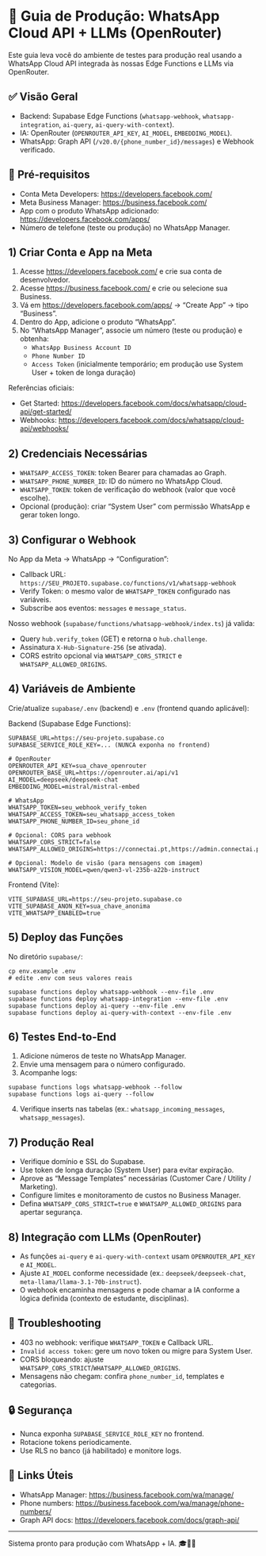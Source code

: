 # 📱 Guia de Produção: WhatsApp Cloud API + LLMs (OpenRouter)

Este guia leva você do ambiente de testes para produção real usando a WhatsApp Cloud API integrada às nossas Edge Functions e LLMs via OpenRouter.

## ✅ Visão Geral
- Backend: Supabase Edge Functions (`whatsapp-webhook`, `whatsapp-integration`, `ai-query`, `ai-query-with-context`).
- IA: OpenRouter (`OPENROUTER_API_KEY`, `AI_MODEL`, `EMBEDDING_MODEL`).
- WhatsApp: Graph API (`/v20.0/{phone_number_id}/messages`) e Webhook verificado.

## 🔑 Pré-requisitos
- Conta Meta Developers: https://developers.facebook.com/
- Meta Business Manager: https://business.facebook.com/
- App com o produto WhatsApp adicionado: https://developers.facebook.com/apps/
- Número de telefone (teste ou produção) no WhatsApp Manager.

## 1) Criar Conta e App na Meta
1. Acesse https://developers.facebook.com/ e crie sua conta de desenvolvedor.
2. Acesse https://business.facebook.com/ e crie ou selecione sua Business.
3. Vá em https://developers.facebook.com/apps/ → “Create App” → tipo “Business”.
4. Dentro do App, adicione o produto “WhatsApp”.
5. No “WhatsApp Manager”, associe um número (teste ou produção) e obtenha:
   - `WhatsApp Business Account ID`
   - `Phone Number ID`
   - `Access Token` (inicialmente temporário; em produção use System User + token de longa duração)

Referências oficiais:
- Get Started: https://developers.facebook.com/docs/whatsapp/cloud-api/get-started/
- Webhooks: https://developers.facebook.com/docs/whatsapp/cloud-api/webhooks/

## 2) Credenciais Necessárias
- `WHATSAPP_ACCESS_TOKEN`: token Bearer para chamadas ao Graph.
- `WHATSAPP_PHONE_NUMBER_ID`: ID do número no WhatsApp Cloud.
- `WHATSAPP_TOKEN`: token de verificação do webhook (valor que você escolhe).
- Opcional (produção): criar “System User” com permissão WhatsApp e gerar token longo.

## 3) Configurar o Webhook
No App da Meta → WhatsApp → “Configuration”:
- Callback URL: `https://SEU_PROJETO.supabase.co/functions/v1/whatsapp-webhook`
- Verify Token: o mesmo valor de `WHATSAPP_TOKEN` configurado nas variáveis.
- Subscribe aos eventos: `messages` e `message_status`.

Nosso webhook (`supabase/functions/whatsapp-webhook/index.ts`) já valida:
- Query `hub.verify_token` (GET) e retorna o `hub.challenge`.
- Assinatura `X-Hub-Signature-256` (se ativada).
- CORS estrito opcional via `WHATSAPP_CORS_STRICT` e `WHATSAPP_ALLOWED_ORIGINS`.

## 4) Variáveis de Ambiente
Crie/atualize `supabase/.env` (backend) e `.env` (frontend quando aplicável):

Backend (Supabase Edge Functions):
```
SUPABASE_URL=https://seu-projeto.supabase.co
SUPABASE_SERVICE_ROLE_KEY=... (NUNCA exponha no frontend)

# OpenRouter
OPENROUTER_API_KEY=sua_chave_openrouter
OPENROUTER_BASE_URL=https://openrouter.ai/api/v1
AI_MODEL=deepseek/deepseek-chat
EMBEDDING_MODEL=mistral/mistral-embed

# WhatsApp
WHATSAPP_TOKEN=seu_webhook_verify_token
WHATSAPP_ACCESS_TOKEN=seu_whatsapp_access_token
WHATSAPP_PHONE_NUMBER_ID=seu_phone_id

# Opcional: CORS para webhook
WHATSAPP_CORS_STRICT=false
WHATSAPP_ALLOWED_ORIGINS=https://connectai.pt,https://admin.connectai.pt

# Opcional: Modelo de visão (para mensagens com imagem)
WHATSAPP_VISION_MODEL=qwen/qwen3-vl-235b-a22b-instruct
```

Frontend (Vite):
```
VITE_SUPABASE_URL=https://seu-projeto.supabase.co
VITE_SUPABASE_ANON_KEY=sua_chave_anonima
VITE_WHATSAPP_ENABLED=true
```

## 5) Deploy das Funções
No diretório `supabase/`:
```
cp env.example .env
# edite .env com seus valores reais

supabase functions deploy whatsapp-webhook --env-file .env
supabase functions deploy whatsapp-integration --env-file .env
supabase functions deploy ai-query --env-file .env
supabase functions deploy ai-query-with-context --env-file .env
```

## 6) Testes End-to-End
1. Adicione números de teste no WhatsApp Manager.
2. Envie uma mensagem para o número configurado.
3. Acompanhe logs:
```
supabase functions logs whatsapp-webhook --follow
supabase functions logs ai-query --follow
```
4. Verifique inserts nas tabelas (ex.: `whatsapp_incoming_messages`, `whatsapp_messages`).

## 7) Produção Real
- Verifique domínio e SSL do Supabase.
- Use token de longa duração (System User) para evitar expiração.
- Aprove as “Message Templates” necessárias (Customer Care / Utility / Marketing).
- Configure limites e monitoramento de custos no Business Manager.
- Defina `WHATSAPP_CORS_STRICT=true` e `WHATSAPP_ALLOWED_ORIGINS` para apertar segurança.

## 8) Integração com LLMs (OpenRouter)
- As funções `ai-query` e `ai-query-with-context` usam `OPENROUTER_API_KEY` e `AI_MODEL`.
- Ajuste `AI_MODEL` conforme necessidade (ex.: `deepseek/deepseek-chat`, `meta-llama/llama-3.1-70b-instruct`).
- O webhook encaminha mensagens e pode chamar a IA conforme a lógica definida (contexto de estudante, disciplinas).

## 🔧 Troubleshooting
- 403 no webhook: verifique `WHATSAPP_TOKEN` e Callback URL.
- `Invalid access token`: gere um novo token ou migre para System User.
- CORS bloqueando: ajuste `WHATSAPP_CORS_STRICT`/`WHATSAPP_ALLOWED_ORIGINS`.
- Mensagens não chegam: confira `phone_number_id`, templates e categorias.

## 🔒 Segurança
- Nunca exponha `SUPABASE_SERVICE_ROLE_KEY` no frontend.
- Rotacione tokens periodicamente.
- Use RLS no banco (já habilitado) e monitore logs.

## 📎 Links Úteis
- WhatsApp Manager: https://business.facebook.com/wa/manage/
- Phone numbers: https://business.facebook.com/wa/manage/phone-numbers/
- Graph API docs: https://developers.facebook.com/docs/graph-api/

---

Sistema pronto para produção com WhatsApp + IA. 🎓📱🚀